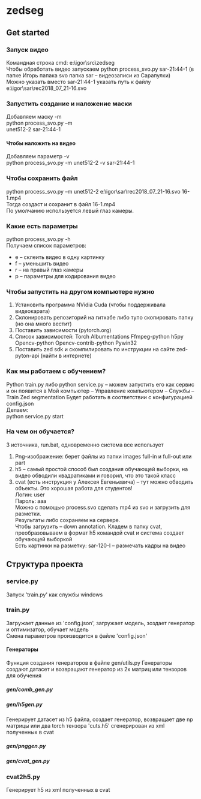 # zedseg
## Get started
### Запуск видео  
Командная строка cmd: e:\igor\src\zedseg  
Чтобы обработать видео запускаем python process_svo.py sar-21:44-1 (в папке Игорь папака svo папка sar – видеозаписи из Сарапулки)  
Можно указать вместо sar-21:44-1 указать путь к файлу e:\igor\sar\rec2018_07_21-16.svo
### Запустить создание и наложение маски
Добавляем маску -m  
python process_svo.py –m   
unet512-2 sar-21:44-1
#### Чтобы наложить на видео
Добавляем параметр -v  
python process_svo.py -m unet512-2  -v sar-21:44-1
### Чтобы сохранить файл
python process_svo.py –m unet512-2 e:\igor\sar\rec2018_07_21-16.svo 16-1.mp4  
Тогда создаст и сохранит в файл 16-1.mp4  
По умолчанию используется левый глаз камеры. 
### Какие есть параметры
python process_svo.py -h  
Получаем список параметров:
- e – склеить видео в одну картинку
- f – уменьшить видео
- r – на правый глаз камеры
- p – параметры для кодирования видео
### Чтобы запустить на другом компьютере нужно
1)	Установить программа NVidia Cuda (чтобы поддерживала видеокарата)
2)	Склонировать репозиторий на гитхабе либо тупо скопировать папку (но она много вестит)
3)	Поставить зависимости (pytorch.org)
4)	Список зависимостей:
Torch
Albumentations
Ffmpeg-python
h5py
Opencv-python
Opencv-contrib-python
Pywin32
5)	Поставить zed sdk и скомпилировать по инструкции на сайте zed-pyton-api (найти в интернете)
### Как мы работаем с обучением?
Python train.py либо python service.py – можем запустить его как сервис и он появится в Мой компьютер – Управление компьютером – Службы – Train Zed segmentation
Будет работать в соответствии с конфигурацией config.json  
Делаем:  
python service.py start 
### На чем он обучается?
3 источника, run.bat, одновременно система все использует
1)	Png-изображение: берет файлы из папки images full-in и full-out или part
2)	h5 – самый простой способ был создания обучающей выборки, на видео обводили квадратиками и говорил, что это такой класс
3)	cvat (есть инструкция у Алексея Евгеньевича) – тут можно обводить объекты. Это хорошая работа для студентов!  
Логин: user  
Пароль: aaa  
Можно с помощью process.svo сделать mp4 из svo и загрузить для разметки.  
Результаты либо сохраняем на сервере.  
Чтобы загрузить – down annotation. Кладем в папку cvat, преобразовываем в формат h5 командой cvat и система создает обучающей выборкой  
Есть картинки на разметку: sar-120-I – размечать кадры на видео
## Структура проекта
### service.py
Запуск 'train.py' как службы windows
### train.py
Загружает данные из 'config.json', загружает модель, зоздает генератор и оптимизатор, обучает модель  
Смена параметров производится в файле 'config.json'
#### Генераторы
Функция создания генераторов в файле gen/utils.py 
Генераторы создают датасет и возвращают генератор из 2х матриц или тензоров для обучения
##### gen/comb_gen.py
##### gen/h5gen.py
Генерирует датасет из h5 файла, создает генератор, возвращает две np матрицы или два torch тензора
'cuts.h5' сгенерирован из xml полученных в cvat
##### gen/pnggen.py
##### gen/cvat_gen.py
### cvat2h5.py
Генерирует h5 из xml полученных в cvat
